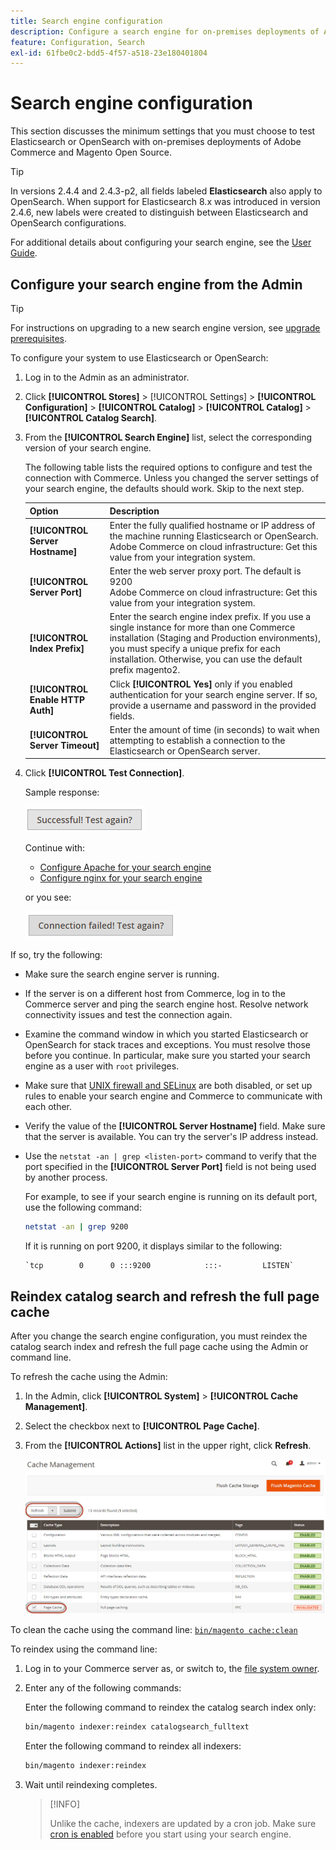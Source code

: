 ```yaml
---
title: Search engine configuration
description: Configure a search engine for on-premises deployments of Adobe Commerce and Magento Open Source.
feature: Configuration, Search
exl-id: 61fbe0c2-bdd5-4f57-a518-23e180401804
---
```

# Search engine configuration

This section discusses the minimum settings that you must choose to test Elasticsearch or OpenSearch with on-premises deployments of Adobe Commerce and Magento Open Source.

>[!TIP]
>
>In versions 2.4.4 and 2.4.3-p2, all fields labeled **Elasticsearch** also apply to OpenSearch.
>When support for Elasticsearch 8.x was introduced in version 2.4.6, new labels were created to distinguish between Elasticsearch and OpenSearch configurations.

For additional details about configuring your search engine, see the [User Guide](https://experienceleague.adobe.com/docs/commerce-admin/catalog/catalog/search/search-configuration.html).

## Configure your search engine from the Admin

>[!TIP]
>
>For instructions on upgrading to a new search engine version, see [upgrade prerequisites](../../upgrade/prepare/prerequisites.md).

To configure your system to use Elasticsearch or OpenSearch:

1. Log in to the Admin as an administrator.
1. Click **[!UICONTROL Stores]** > [!UICONTROL Settings] > **[!UICONTROL Configuration]** > **[!UICONTROL Catalog]** > **[!UICONTROL Catalog]** > **[!UICONTROL Catalog Search]**.
1. From the **[!UICONTROL Search Engine]** list, select the corresponding version of your search engine.

   The following table lists the required options to configure and test the connection with Commerce. Unless you changed the server settings of your search engine, the defaults should work. Skip to the next step.

   |Option|Description|
   |--- |--- |
   |**[!UICONTROL Server Hostname]**|Enter the fully qualified hostname or IP address of the machine running Elasticsearch or OpenSearch.<br>Adobe Commerce on cloud infrastructure: Get this value from your integration system.|
   |**[!UICONTROL Server Port]**|Enter the web server proxy port. The default is 9200<br>Adobe Commerce on cloud infrastructure: Get this value from your integration system.|
   |**[!UICONTROL Index Prefix]**|Enter the search engine index prefix. If you use a single instance for more than one Commerce installation (Staging and Production environments), you must specify a unique prefix for each installation. Otherwise, you can use the default prefix magento2.|
   |**[!UICONTROL Enable HTTP Auth]**|Click **[!UICONTROL Yes]** only if you enabled authentication for your search engine server. If so, provide a username and password in the provided fields.|
   |**[!UICONTROL Server Timeout]**|Enter the amount of time (in seconds) to wait when attempting to establish a connection to the Elasticsearch or OpenSearch server.|

1. Click **[!UICONTROL Test Connection]**.

   Sample response:

   ![success](../../assets/configuration/elastic_test-success.png)

   Continue with:

   - [Configure Apache for your search engine](../../installation/prerequisites/search-engine/configure-apache.md)
   - [Configure nginx for your search engine](../../installation/prerequisites/search-engine/configure-nginx.md)

   or you see:

   ![failed](../../assets/configuration/elastic_test-fail.png)

If so, try the following:

- Make sure the search engine server is running.
- If the server is on a different host from Commerce, log in to the Commerce server and ping the search engine host. Resolve network connectivity issues and test the connection again.
- Examine the command window in which you started Elasticsearch or OpenSearch for stack traces and exceptions. You must resolve those before you continue. In particular, make sure you started your search engine as a user with `root` privileges.
- Make sure that [UNIX firewall and SELinux](../../installation/prerequisites/search-engine/overview.md#firewall-and-selinux) are both disabled, or set up rules to enable your search engine and Commerce to communicate with each other.
- Verify the value of the **[!UICONTROL Server Hostname]** field. Make sure that the server is available. You can try the server's IP address instead.
- Use the `netstat -an | grep <listen-port>` command to verify that the port specified in the **[!UICONTROL Server Port]** field is not being used by another process.

  For example, to see if your search engine is running on its default port, use the following command:

  ```bash
  netstat -an | grep 9200
  ```

  If it is running on port 9200, it displays similar to the following:

  ```terminal
  `tcp        0      0 :::9200            :::-         LISTEN`
  ```

## Reindex catalog search and refresh the full page cache

After you change the search engine configuration, you must reindex the catalog search index and refresh the full page cache using the Admin or command line.

To refresh the cache using the Admin:

1. In the Admin, click **[!UICONTROL System]** > **[!UICONTROL Cache Management]**.
1. Select the checkbox next to **[!UICONTROL Page Cache]**.
1. From the **[!UICONTROL Actions]** list in the upper right, click **Refresh**.

   ![cache management](../../assets/configuration/refresh-cache.png)

To clean the cache using the command line: [`bin/magento cache:clean`](../cli/manage-cache.md#clean-and-flush-cache-types)

To reindex using the command line:

1. Log in to your Commerce server as, or switch to, the [file system owner](../../installation/prerequisites/file-system/overview.md).
1. Enter any of the following commands:

   Enter the following command to reindex the catalog search index only:

   ```bash
   bin/magento indexer:reindex catalogsearch_fulltext
   ```

   Enter the following command to reindex all indexers:

   ```bash
   bin/magento indexer:reindex
   ```

1. Wait until reindexing completes.

   >[!INFO]
   >
   >Unlike the cache, indexers are updated by a cron job. Make sure [cron is enabled](../cli/configure-cron-jobs.md) before you start using your search engine.
